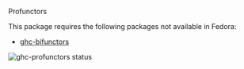 Profunctors

This package requires the following packages not available in Fedora:

* [ghc-bifunctors](../ghc-bifunctors)

![ghc-profunctors status](https://copr.fedorainfracloud.org/coprs/g/weldr/bdcs-haskell-deps/package/ghc-profunctors/status_image/last_build.png)
